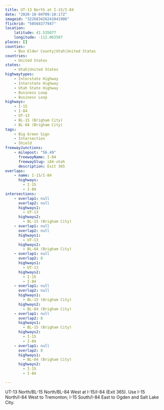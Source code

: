 ```yaml
---
title: UT-13 North at I-15/I-84
date: "2020-10-04T09:10:17Z"
imageid: "322683426241041986"
flickrid: "50568377947"
location:
    latitude: 41.535077
    longitude: -112.063507
places: []
counties:
    - Box Elder County|Utah|United States
countries:
    - United States
states:
    - Utah|United States
highwaytypes:
    - Interstate Highway
    - Interstate Highway
    - Utah State Highway
    - Business Loop
    - Business Loop
highways:
    - I-15
    - I-84
    - UT-13
    - BL-15 (Brigham City)
    - BL-84 (Brigham City)
tags:
    - Big Green Sign
    - Intersection
    - Shield
freewayJunctions:
    - milepost: "56.49"
      freewayName: I-84
      freewaySlug: i84-utah
      description: Exit 365
overlaps:
    - name: I-15/I-84
      highways:
        - I-15
        - I-84
intersections:
    - overlap1: null
      overlap2: null
      highways1:
        - UT-13
      highways2:
        - BL-15 (Brigham City)
    - overlap1: null
      overlap2: null
      highways1:
        - UT-13
      highways2:
        - BL-84 (Brigham City)
    - overlap1: null
      overlap2: 8
      highways1:
        - UT-13
      highways2:
        - I-15
        - I-84
    - overlap1: null
      overlap2: null
      highways1:
        - BL-15 (Brigham City)
      highways2:
        - BL-84 (Brigham City)
    - overlap1: null
      overlap2: 8
      highways1:
        - BL-15 (Brigham City)
      highways2:
        - I-15
        - I-84
    - overlap1: null
      overlap2: 8
      highways1:
        - BL-84 (Brigham City)
      highways2:
        - I-15
        - I-84

---
```

UT-13 North/BL-15 North/BL-84 West at I-15/I-84 (Exit 365).  Use I-15 North/I-84 West to Tremonton; I-15 South/I-84 East to Ogden and Salt Lake City.